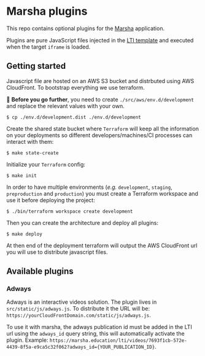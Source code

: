 # Marsha plugins

This repo contains optional plugins for the [Marsha](https://github.com/openfun/marsha) application.

Plugins are pure JavaScript files injected in the [LTI template](https://github.com/openfun/marsha/blob/e5dec6b8ae662ab35950e5976296653cb29dbd7c/src/backend/marsha/core/templates/core/lti.html#L14-L16) and executed when the target `iframe` is loaded.

## Getting started

Javascript file are hosted on an AWS S3 bucket and distrbuted using AWS CloudFront. To bootstrap everything we use terraform.


🔧 **Before you go further**, you need to create `./src/aws/env.d/development` and replace the relevant values with your own.

    $ cp ./env.d/development.dist ./env.d/development

Create the shared state bucket where `Terraform` will keep all the information on your deployments so different developers/machines/CI processes can interact with them:

    $ make state-create

Initialize your `Terraform` config:

    $ make init

In order to have multiple environments (_e.g._ `development`, `staging`, `preproduction` and `production`) you must create a Terraform workspace and use it before deploying the project:

    $ ./bin/terraform workspace create development

Then you can create the architecture and deploy all plugins:

    $ make deploy

At then end of the deployment terraform will output the AWS CloudFront url you will use to distribute javascript files.

## Available plugins

### Adways

Adways is an interactive videos solution. The plugin lives in `src/static/js/adways.js`. To distribute it the URL will be: `https://yourCloudFrontDomain.com/static/js/adways.js`.

To use it with marsha, the adways publication id must be added in the LTI url using the `adways_id` query string, this will automatically activate the plugin. Example: `https://marsha.education/lti/videos/7693f1cb-572e-4439-8f5a-e9ca5c32f062?adways_id={YOUR_PUBLICATION_ID}`.
